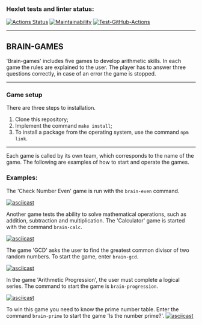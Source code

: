 ### Hexlet tests and linter status:
[![Actions Status](https://github.com/SkrMkr/frontend-project-lvl1/workflows/hexlet-check/badge.svg)](https://github.com/SkrMkr/frontend-project-lvl1/actions)
[![Maintainability](https://api.codeclimate.com/v1/badges/a04f0772248d73662714/maintainability)](https://codeclimate.com/github/SkrMkr/frontend-project-lvl1/maintainability)
[![Test-GitHub-Actions](https://github.com/SkrMkr/frontend-project-lvl1/actions/workflows/mytesting.yml/badge.svg)](https://github.com/SkrMkr/frontend-project-lvl1/actions/workflows/mytesting.yml)
___
## BRAIN-GAMES
'Brain-games' includes five games to develop arithmetic skills. In each game the rules are explained to the user. The player has to answer three questions correctly, in case of an error the game is stopped.

___
### Game setup 
There are three steps to installation. 

1.  Clone this repository;
2.  Implement the command `make install`;
3.  To install a package from the operating system, use the command `npm link`. 
___
  
Each game is called by its own team, which corresponds to the name of the game. The following are examples of how to start and operate the games.

### Examples:

The 'Check Number Even' game is run with the `brain-even` command. 

[![asciicast](https://asciinema.org/a/UfLPPO0FWQF3jCfvQYRAhdo5w.svg)](https://asciinema.org/a/UfLPPO0FWQF3jCfvQYRAhdo5w)

Another game tests the ability to solve mathematical operations, such as addition, subtraction and multiplication. The 'Calculator' game is started with the command `brain-calc`.

[![asciicast](https://asciinema.org/a/hqmrpKZVt8LgHPAB4qI1SCRvt.svg)](https://asciinema.org/a/hqmrpKZVt8LgHPAB4qI1SCRvt)

The game 'GCD' asks the user to find the greatest common divisor of two random numbers. To start the game, enter `brain-gcd`.

[![asciicast](https://asciinema.org/a/bWNw6Ffzhnf2wU0pPXOnSPu1H.svg)](https://asciinema.org/a/bWNw6Ffzhnf2wU0pPXOnSPu1H)

In the game 'Arithmetic Progression', the user must complete a logical series. The command to start the game is `brain-progression`. 

[![asciicast](https://asciinema.org/a/1wwLviov0ST13q6vOHo7Tg364.svg)](https://asciinema.org/a/1wwLviov0ST13q6vOHo7Tg364)

To win this game you need to know the prime number table. Enter the command `brain-prime` to start the game 'Is the number prime?'.
[![asciicast](https://asciinema.org/a/N4sgLLXueGsMA5pU7Kim36jLu.svg)](https://asciinema.org/a/N4sgLLXueGsMA5pU7Kim36jLu)